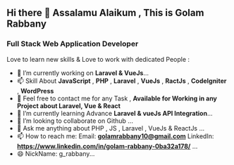 ## Hi there 👋   Assalamu Alaikum , This is Golam Rabbany 


### Full Stack Web Application Developer

Love to learn new skills & Love to work with dedicated People :

- 🔭 I’m currently working on **Laravel & VueJs**...
- 📫 Skill About **JavaScript** , **PHP** , **Laravel** , **VueJs** , **RactJs** , **CodeIgniter** , **WordPress** 
- 👯 Feel free to contact me for any Task , **Available for Working in any Project about Laravel, Vue & React**
- 🌱 I’m currently learning Advance **Laravel & vueJs API Integration**...
- 👯 I’m looking to collaborate on Github ...
- 💬 Ask me anything about PHP , JS , Laravel , VueJs & ReactJs ...
- 📫 How to reach me: Email: **golamrabbany10@gmail.com** LinkedIn: **https://www.linkedin.com/in/golam-rabbany-0ba32a178/** ...
- 😄 NickName: g_rabbany...

